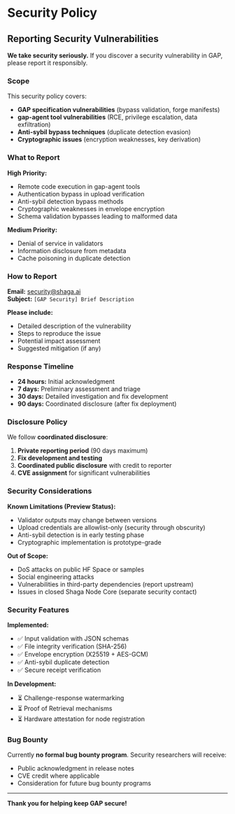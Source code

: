 # Security Policy

## Reporting Security Vulnerabilities

**We take security seriously.** If you discover a security vulnerability in GAP, please report it responsibly.

### Scope

This security policy covers:
- **GAP specification vulnerabilities** (bypass validation, forge manifests)
- **gap-agent tool vulnerabilities** (RCE, privilege escalation, data exfiltration)
- **Anti-sybil bypass techniques** (duplicate detection evasion)
- **Cryptographic issues** (encryption weaknesses, key derivation)

### What to Report

**High Priority:**
- Remote code execution in gap-agent tools
- Authentication bypass in upload verification
- Anti-sybil detection bypass methods
- Cryptographic weaknesses in envelope encryption
- Schema validation bypasses leading to malformed data

**Medium Priority:**
- Denial of service in validators
- Information disclosure from metadata
- Cache poisoning in duplicate detection

### How to Report

**Email:** security@shaga.ai  
**Subject:** `[GAP Security] Brief Description`

**Please include:**
- Detailed description of the vulnerability
- Steps to reproduce the issue
- Potential impact assessment
- Suggested mitigation (if any)

### Response Timeline

- **24 hours:** Initial acknowledgment
- **7 days:** Preliminary assessment and triage
- **30 days:** Detailed investigation and fix development
- **90 days:** Coordinated disclosure (after fix deployment)

### Disclosure Policy

We follow **coordinated disclosure**:

1. **Private reporting period** (90 days maximum)
2. **Fix development and testing**
3. **Coordinated public disclosure** with credit to reporter
4. **CVE assignment** for significant vulnerabilities

### Security Considerations

**Known Limitations (Preview Status):**
- Validator outputs may change between versions
- Upload credentials are allowlist-only (security through obscurity)
- Anti-sybil detection is in early testing phase
- Cryptographic implementation is prototype-grade

**Out of Scope:**
- DoS attacks on public HF Space or samples
- Social engineering attacks
- Vulnerabilities in third-party dependencies (report upstream)
- Issues in closed Shaga Node Core (separate security contact)

### Security Features

**Implemented:**
- ✅ Input validation with JSON schemas
- ✅ File integrity verification (SHA-256)
- ✅ Envelope encryption (X25519 + AES-GCM)
- ✅ Anti-sybil duplicate detection
- ✅ Secure receipt verification

**In Development:**
- ⏳ Challenge-response watermarking
- ⏳ Proof of Retrieval mechanisms
- ⏳ Hardware attestation for node registration

### Bug Bounty

Currently **no formal bug bounty program**. Security researchers will receive:
- Public acknowledgment in release notes
- CVE credit where applicable
- Consideration for future bug bounty programs

---

**Thank you for helping keep GAP secure!** 